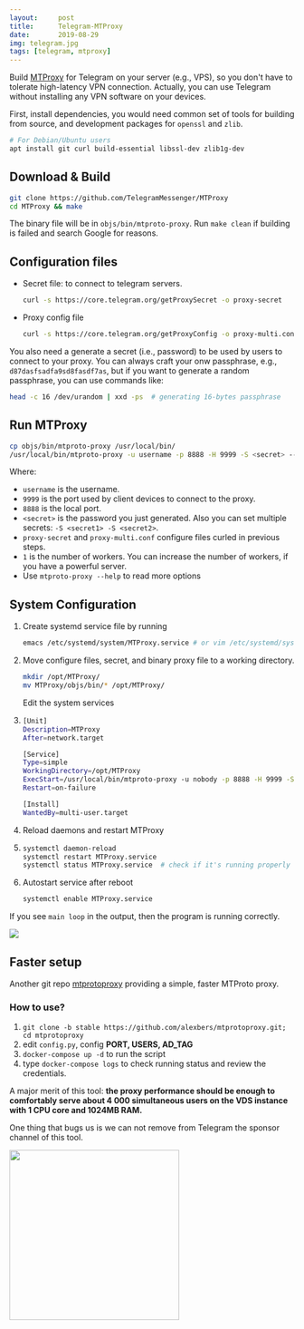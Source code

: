 ```yaml
---
layout:     post
title:      Telegram-MTProxy
date:       2019-08-29
img: telegram.jpg
tags: [telegram, mtproxy]
---
```


Build [MTProxy](https://github.com/TelegramMessenger/MTProxy) for Telegram on your server (e.g., VPS), so you don't have to tolerate high-latency VPN connection. Actually, you can use Telegram without installing any VPN software on your devices. 

First, install dependencies, you would need common set of tools for building from source, and development packages for `openssl` and `zlib`.

```bash
# For Debian/Ubuntu users
apt install git curl build-essential libssl-dev zlib1g-dev 
```

## Download & Build

```bash
git clone https://github.com/TelegramMessenger/MTProxy
cd MTProxy && make 
```

The binary file will be in `objs/bin/mtproto-proxy`. Run  `make clean` if building is failed and search Google for reasons. 

## Configuration files

* Secret file: to connect to telegram servers.

  ```bash
  curl -s https://core.telegram.org/getProxySecret -o proxy-secret
  ```

* Proxy config file

  ```bash
  curl -s https://core.telegram.org/getProxyConfig -o proxy-multi.conf
  ```

You also need a generate a secret (i.e., password) to be used by users to connect to your proxy. You can always craft your onw passphrase, e.g., `d87dasfsadfa9sd8fasdf7as`, but if you want to generate a random passphrase, you can use commands like:

```bash
head -c 16 /dev/urandom | xxd -ps  # generating 16-bytes passphrase	
```

## Run MTProxy

```bash
cp objs/bin/mtproto-proxy /usr/local/bin/
/usr/local/bin/mtproto-proxy -u username -p 8888 -H 9999 -S <secret> --aes-pwd proxy-secret proxy-multi.conf -M 10
```

Where: 

* `username` is the username.
* `9999` is the port used by client devices to connect to the proxy.
* `8888` is the local port.
* `<secret>` is the password you just generated. Also you can set multiple secrets: `-S <secret1> -S <secret2>`.
* `proxy-secret` and `proxy-multi.conf` configure files curled in previous steps.
* `1` is the number of workers. You can increase the number of workers, if you have a powerful server.
* Use `mtproto-proxy --help` to read more options



## System Configuration 

1. Create systemd service file by running 

   ```bash
   emacs /etc/systemd/system/MTProxy.service # or vim /etc/systemd/system/MTProxy.service
   ```

2. Move configure files, secret, and binary proxy file to a working directory. 

   ```bash
   mkdir /opt/MTProxy/
   mv MTProxy/objs/bin/* /opt/MTProxy/
   ```

   Edit the system services

3. ```bash
   [Unit]
   Description=MTProxy
   After=network.target
   
   [Service]
   Type=simple
   WorkingDirectory=/opt/MTProxy
   ExecStart=/usr/local/bin/mtproto-proxy -u nobody -p 8888 -H 9999 -S <passphrase> --aes-pwd proxy-secret proxy-multi.conf -M 10
   Restart=on-failure
   
   [Install]
   WantedBy=multi-user.target
   ```

3. Reload daemons and restart MTProxy

4. ```bash
   systemctl daemon-reload
   systemctl restart MTProxy.service
   systemctl status MTProxy.service  # check if it's running properly
   ```

4. Autostart service after reboot

   ```bash
   systemctl enable MTProxy.service
   ```


If you see `main loop` in the output, then the program is running correctly. 

<img src="{{site.baseurl}}/images/2019/mtproxy.png" >

## Faster setup
Another git repo [mtprotoproxy](https://github.com/alexbers/mtprotoproxy/tree/stable) providing a simple, faster MTProto proxy. 

### How to use?
1. `git clone -b stable https://github.com/alexbers/mtprotoproxy.git; cd mtprotoproxy`
2. edit `config.py`, config **PORT, USERS, AD_TAG**
3. `docker-compose up -d` to run the script
4. type `docker-compose logs` to check running status and review the credentials. 

A major merit of this tool: **the proxy performance should be enough to comfortably serve about 4 000 simultaneous users on the VDS instance with 1 CPU core and 1024MB RAM.**

One thing that bugs us is we can not remove from Telegram the sponsor channel of this tool.

<img src="{{site.baseurl}}/images/2019/mtproxy-sponsor.png" width="300px" class="center">


